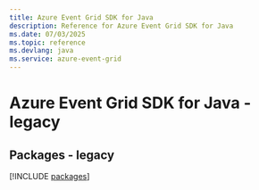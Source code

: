 ```yaml
---
title: Azure Event Grid SDK for Java
description: Reference for Azure Event Grid SDK for Java
ms.date: 07/03/2025
ms.topic: reference
ms.devlang: java
ms.service: azure-event-grid
---
```

# Azure Event Grid SDK for Java - legacy
## Packages - legacy
[!INCLUDE [packages](event-grid-index.md)]